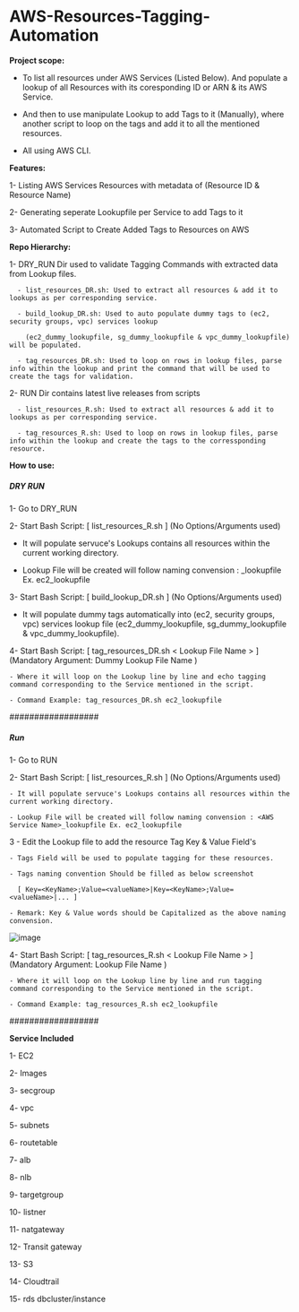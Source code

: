 # AWS-Resources-Tagging-Automation
**Project scope:**
- To list all resources under AWS Services (Listed Below). And populate a lookup of all Resources with its coresponding ID or ARN &amp; its AWS Service. 

- And then to use manipulate Lookup to add Tags to it (Manually), where another script to loop on the tags and add it to all the mentioned resources. 

- All using AWS CLI.

**Features:**

1- Listing AWS Services Resources with metadata of (Resource ID & Resource Name)

2- Generating seperate Lookupfile per Service to add Tags to it

3- Automated Script to Create Added Tags to Resources on AWS

**Repo Hierarchy:**

  1- DRY_RUN Dir used to validate Tagging Commands with extracted data from Lookup files.

      - list_resources_DR.sh: Used to extract all resources & add it to lookups as per corresponding service. 

      - build_lookup_DR.sh: Used to auto populate dummy tags to (ec2, security groups, vpc) services lookup

        (ec2_dummy_lookupfile, sg_dummy_lookupfile & vpc_dummy_lookupfile) will be populated.

      - tag_resources_DR.sh: Used to loop on rows in lookup files, parse info within the lookup and print the command that will be used to create the tags for validation.

  2- RUN Dir contains latest live releases from scripts

      - list_resources_R.sh: Used to extract all resources & add it to lookups as per corresponding service. 

      - tag_resources_R.sh: Used to loop on rows in lookup files, parse info within the lookup and create the tags to the corressponding resource.  

**How to use:**

  ##### DRY RUN #####

  1- Go to DRY_RUN 

  2- Start Bash Script: [ list_resources_R.sh ] (No Options/Arguments used)

  - It will populate servuce's Lookups contains all resources within the current working directory.
  
  - Lookup File will be created will follow naming convension : <AWS Service Name>_lookupfile Ex. ec2_lookupfile

  3- Start Bash Script: [ build_lookup_DR.sh ] (No  Options/Arguments used)
  
  - It will populate dummy tags automatically into (ec2, security groups, vpc) services lookup file (ec2_dummy_lookupfile, sg_dummy_lookupfile & vpc_dummy_lookupfile).

  4- Start Bash Script: [ tag_resources_DR.sh \< Lookup File Name \> ] (Mandatory Argument: Dummy Lookup File Name )

    - Where it will loop on the Lookup line by line and echo tagging command corresponding to the Service mentioned in the script.

    - Command Example: tag_resources_DR.sh ec2_lookupfile

  ##################
  
  ##### Run #####

  1- Go to RUN 
  
  2- Start Bash Script: [ list_resources_R.sh ] (No Options/Arguments used)

    - It will populate servuce's Lookups contains all resources within the current working directory.
    
    - Lookup File will be created will follow naming convension : <AWS Service Name>_lookupfile Ex. ec2_lookupfile

  3 - Edit the Lookup file to add the resource Tag Key & Value Field's

    - Tags Field will be used to populate tagging for these resources. 

    - Tags naming convention Should be filled as below screenshot 
      
      [ Key=<KeyName>;Value=<valueName>|Key=<KeyName>;Value=<valueName>|... ]

    - Remark: Key & Value words should be Capitalized as the above naming convension.

  ![image](https://user-images.githubusercontent.com/26026302/209599819-47214593-1577-4734-94d9-0078693820e6.png)
  
  4- Start Bash Script: [ tag_resources_R.sh \< Lookup File Name \> ] (Mandatory Argument: Lookup File Name )

    - Where it will loop on the Lookup line by line and run tagging command corresponding to the Service mentioned in the script.

    - Command Example: tag_resources_R.sh ec2_lookupfile

  ##################

**Service Included** 

  1- EC2

  2- Images

  3- secgroup

  4- vpc

  5- subnets

  6- routetable

  7- alb
 
  8- nlb

  9- targetgroup

  10- listner

  11- natgateway

  12- Transit gateway

  13- S3

  14- Cloudtrail

  15- rds dbcluster/instance
